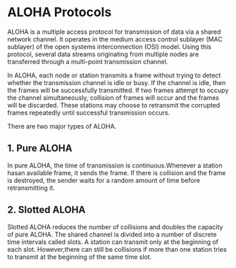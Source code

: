 # ALOHA Protocols
ALOHA is a multiple access protocol for transmission of data via a shared network channel. It operates in the medium access control sublayer (MAC sublayer) of the open systems interconnection (OSI) model. Using this protocol, several data streams originating from multiple nodes are transferred through a multi-point transmission channel.

In ALOHA, each node or station transmits a frame without trying to detect whether the transmission channel is idle or busy. If the channel is idle, then the frames will be successfully transmitted. If two frames attempt to occupy the channel simultaneously, collision of frames will occur and the frames will be discarded. These stations may choose to retransmit the corrupted frames repeatedly until successful transmission occurs.

There are two major types of ALOHA.

## 1. Pure ALOHA
In pure ALOHA, the time of transmission is continuous.Whenever a station hasan available frame, it sends the frame. If there is collision and the frame is destroyed, the sender waits for a random amount of time before retransmitting it.

## 2. Slotted ALOHA
Slotted ALOHA reduces the number of collisions and doubles the capacity of pure ALOHA. The shared channel is divided into a number of discrete time intervals called slots. A station can transmit only at the beginning of each slot. However,there can still be collisions if more than one station tries to transmit at the beginning of the same time slot.
